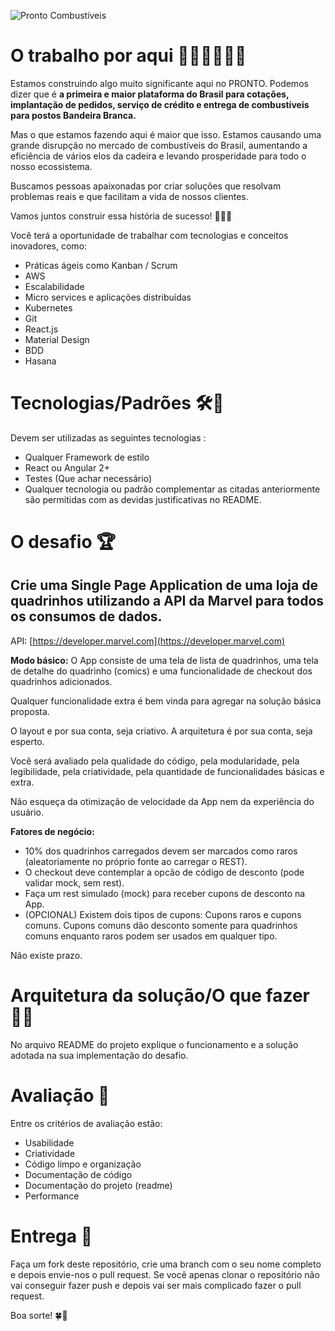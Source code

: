 ![Pronto Combustíveis](https://www.prontocombustiveis.com.br/assets/img/logo-politica-de-privacidade.png)

# O trabalho por aqui 🚀👨‍🚀👨‍💻🦄

Estamos construindo algo muito significante aqui no PRONTO. 
Podemos dizer que é **a primeira e maior plataforma do Brasil para cotações, implantação de pedidos, serviço de crédito e entrega de combustíveis para postos Bandeira Branca.**

Mas o que estamos fazendo aqui é maior que isso. Estamos causando uma grande disrupção no mercado de combustíveis do Brasil, aumentando a eficiência de vários elos da cadeira e levando prosperidade para todo o nosso ecossistema.

Buscamos pessoas apaixonadas por criar soluções que resolvam problemas reais e que facilitam a vida de nossos clientes.

Vamos juntos construir essa história de sucesso! 🦄🚀🚀

Você terá a oportunidade de trabalhar com tecnologias e conceitos inovadores, como:

* Práticas ágeis como Kanban / Scrum
* AWS
* Escalabilidade
* Micro services e aplicações distribuídas
* Kubernetes
* Git
* React.js
* Material Design
* BDD
* Hasana


# Tecnologias/Padrões 🛠🔩

Devem ser utilizadas as seguintes tecnologias :

* Qualquer Framework de estilo 
* React ou Angular 2+
* Testes (Que achar necessário) 
* Qualquer tecnologia ou padrão complementar as citadas anteriormente são permitidas com as devidas justificativas no README.

# O desafio 🏆
## Crie uma Single Page Application de uma loja de quadrinhos utilizando a API da Marvel para todos os consumos de dados.


API: [https://developer.marvel.com](https://developer.marvel.com)

**Modo básico:**
O App consiste de uma tela de lista de quadrinhos, uma tela de detalhe do quadrinho (comics) e uma funcionalidade de checkout dos quadrinhos adicionados.

Qualquer funcionalidade extra é bem vinda para agregar na solução básica proposta.

O layout e por sua conta, seja criativo.
A arquitetura é por sua conta, seja esperto. 

Você será avaliado pela qualidade do código, pela modularidade, pela legibilidade, pela criatividade, pela quantidade de funcionalidades básicas e extra.

Não esqueça da otimização de velocidade da App nem da experiência do usuário.

**Fatores de negócio:**

* 10% dos quadrinhos carregados devem ser marcados como raros (aleatoriamente no próprio fonte ao carregar o REST). 
* O checkout deve contemplar a opcão de código de desconto (pode validar mock, sem rest).
* Faça um rest simulado (mock) para receber cupons de desconto na App.
* (OPCIONAL) Existem dois tipos de cupons: Cupons raros e cupons comuns. Cupons comuns dão desconto somente para quadrinhos comuns enquanto raros podem ser usados em qualquer tipo.

Não existe prazo.

# Arquitetura da solução/O que fazer 👩‍💻

No arquivo README do projeto explique o funcionamento e a solução adotada na sua implementação do desafio.

# Avaliação 📄

Entre os critérios de avaliação estão:

* Usabilidade
* Criatividade
* Código limpo e organização
* Documentação de código
* Documentação do projeto (readme)
* Performance

# Entrega 🚚

Faça um fork deste repositório, crie uma branch com o seu nome completo e depois envie-nos o pull request. 
Se você apenas clonar o repositório não vai conseguir fazer push e depois vai ser mais complicado fazer o pull request.

Boa sorte! 🍀🤞
